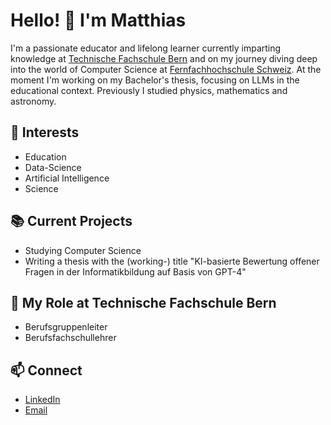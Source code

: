 # Hello! 👋 I'm Matthias
I'm a passionate educator and lifelong learner currently imparting knowledge at [Technische Fachschule Bern](tfbern.ch) and on my journey diving deep into the world of Computer Science at [Fernfachhochschule Schweiz](ffhs.ch). At the moment I'm working on my Bachelor's thesis, focusing on LLMs in the educational context. Previously I studied physics, mathematics and astronomy.

## 🌱 Interests
- Education
- Data-Science
- Artificial Intelligence
- Science

## 📚 Current Projects
- Studying Computer Science
- Writing a thesis with the (working-) title "KI-basierte Bewertung offener Fragen in der Informatikbildung auf Basis von GPT-4"

## 💼 My Role at Technische Fachschule Bern
- Berufsgruppenleiter
- Berufsfachschullehrer

## 📫 Connect
- [LinkedIn](https://www.linkedin.com/in/matthias-heimberg-844ba71a6/)
- [Email](mailto:matthias.heimberg@gmail.com)
